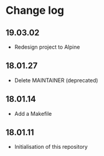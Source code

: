 # Change log
## 19.03.02
- Redesign project to Alpine
## 18.01.27
- Delete MAINTAINER (deprecated)

## 18.01.14
- Add a Makefile

## 18.01.11
- Initialisation of this repository
